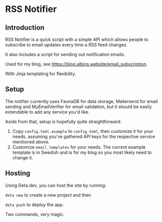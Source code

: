 # RSS Notifier

## Introduction
RSS Notifier is a quick script with a simple API which allows people to subscribe to email updates every time a RSS feed changes.

It also includes a script for sending out notification emails.

Used for my blog, see https://blog.albins.website/email_subscription.

With Jinja templating for flexibility.

## Setup

The notifier currently uses FaunaDB for data storage, Mailersend for email sending and MyEmailVerifier for email validation,
but it should be easily extendable to add any service you'd like.

Aside from that, setup is hopefully quite straightforward:

1. Copy `config.toml.example` to `config.toml`, then customize it for your needs, assuming you've gathered API keys for the respective service mentioned above.
2. Customize `email_templates` for your needs. The current example template is in Swedish and is for my blog so you most likely need to change it.

## Hosting

Using Deta.dev, you can host the site by running:

`deta new` to create a new project and then

`deta push` to deploy the app.

Two commands, very magic.